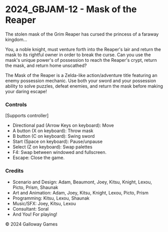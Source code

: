 # 2024_GBJAM-12 - Mask of the Reaper

The stolen mask of the Grim Reaper has cursed the princess of a faraway kingdom...

You, a noble knight, must venture forth into the Reaper's lair and return the mask to its rightful owner in order to break the curse. Can you use the mask's unique power's of possession to reach the Reaper's crypt, return the mask, and return home unscathed?

The Mask of the Reaper is a Zelda-like action/adventure title featuring an enemy possession mechanic. Use both your sword and your possession ability to solve puzzles, defeat enemies, and return the mask before making your daring escape!

### Controls

[Supports controller]

- Directional pad (Arrow Keys on keyboard): Move
- A button (X on keyboard): Throw mask
- B button (C on keyboard): Swing sword
- Start (Space on keyboard): Pause/unpause
- Select (Z on keyboard): Swap palettes
- F4: Swap between windowed and fullscreen.
- Escape: Close the game.

### Credits

- Scenario and Design: Adam, Beaumont, Joey, Kitsu, Knight, Lexou, Picto, Prism, Shaunak
- Art and Animation: Adam, Joey, Kitsu, Knight, Lexou, Picto, Prism
- Programming: Kitsu, Lexou, Shaunak
- Music/SFX: Joey, Kitsu, Lexou
- Consultant: Soral
- And You! For playing!

© 2024 Galloway Games
